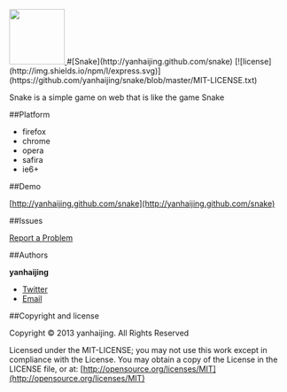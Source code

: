 <a href="http://yanhaijing.github.com/snake">
  <img src="./工程1.ico" width="100px">
</a>
#[Snake](http://yanhaijing.github.com/snake) [![license](http://img.shields.io/npm/l/express.svg)](https://github.com/yanhaijing/snake/blob/master/MIT-LICENSE.txt)

Snake is a simple game on web that is like the game Snake

##Platform

* firefox
* chrome
* opera
* safira
* ie6+ 

##Demo

[http://yanhaijing.github.com/snake](http://yanhaijing.github.com/snake)

##Issues

[Report a Problem](https://github.com/yanhaijing/snake/issues)

##Authors

**yanhaijing**

- [Twitter](http://t.qq.com/yanhaijing1234 "yanhaijing's Twitter")
- [Email](http://yanhaijing1234@gmail.com "yanhaijing's Email")

##Copyright and license

Copyright © 2013 yanhaijing. All Rights Reserved

Licensed under the MIT-LICENSE;
you may not use this work except in compliance with the License.
You may obtain a copy of the License in the LICENSE file, or at:
	[http://opensource.org/licenses/MIT](http://opensource.org/licenses/MIT)
